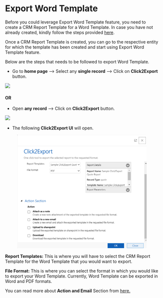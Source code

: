# Export Word Template

Before you could leverage Export Word Template feature, you need to create a CRM Report Template for a Word Template. In case you have not already created, kindly follow the steps provided [here](https://docs.inogic.com/click2export/configuration/templates/word-template).&#x20;

Once a CRM Report Template is created, you can go to the respective entity for which the template has been created and start using Export Word Template feature.&#x20;

Below are the steps that needs to be followed to export Word Template.

* Go to **home page** --> Select any **single record** --> Click on **Click2Export** button.

![](../../.gitbook/assets/WTU\_1.png)

#### OR

* Open **any record** --> Click on **Click2Export** button.

![](../../.gitbook/assets/WTU\_2.png)

* The following **Click2Export UI** will open.

<figure><img src="../../.gitbook/assets/23.1 (1).PNG" alt=""><figcaption></figcaption></figure>

**Report Templates:** This is where you will have to select the CRM Report Template for the Word Template that you would want to export.

**File Format:** This is where you can select the format in which you would like to export your Word Template. Currently, Word Template can be exported in Word and PDF formats.

You can read more about **Action and Email** Section from [here.](https://docs.inogic.com/click2export/features/action-and-email-section)





